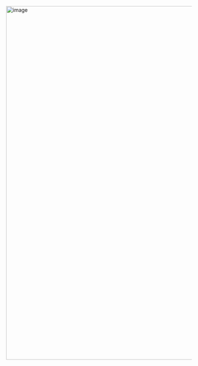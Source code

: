 <img width="960" alt="image" src="https://github.com/shashanky1502/employee-App/assets/84345917/09953813-66be-4148-8a16-f9c215f88309">
